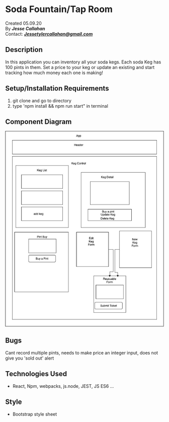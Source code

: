 # Soda Fountain/Tap Room

Created 05.09.20</br>
By _**Jesse Callahan**_</br>
Contact: _**Jessetylercallahan@gmail.com**_</br>

## Description
In this application you can inventory all your soda kegs. Each soda Keg has 100 pints in them. Set a price to your keg or update an existing and start tracking how much money each one is making!

## Setup/Installation Requirements
1) git clone and go to directory
2) type 'npm install && npm run start" in terminal

## Component Diagram

![component tree](https://github.com/jessecallahan/Soda-Fountain/blob/master/src/assets/Component-Diagram.jpg)

## Bugs

Cant record multiple pints,
needs to make price an integer input,
does not give you 'sold out' alert


## Technologies Used
* React, Npm, webpacks, js.node, JEST, JS ES6 ...

## Style
* Bootstrap style sheet 